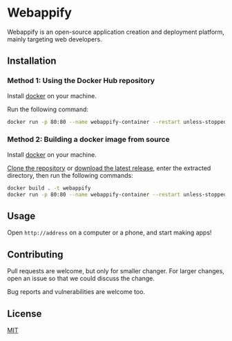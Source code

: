# Webappify

Webappify is an open-source application creation and deployment platform, mainly targeting web developers.

## Installation
### Method 1: Using the Docker Hub repository
Install [docker](https://www.docker.com/) on your machine.

Run the following command:
```bash
docker run -p 80:80 --name webappify-container --restart unless-stopped -d nadavtasher/webappify:latest
```
### Method 2: Building a docker image from source
Install [docker](https://www.docker.com/) on your machine.

[Clone the repository](https://github.com/NadavTasher/Webappify/archive/master.zip) or [download the latest release](https://github.com/NadavTasher/Webappify/releases/latest), enter the extracted directory, then run the following commands:
```bash
docker build . -t webappify
docker run -p 80:80 --name webappify-container --restart unless-stopped -d webappify
```

## Usage
Open `http://address` on a computer or a phone, and start making apps!

## Contributing
Pull requests are welcome, but only for smaller changer.
For larger changes, open an issue so that we could discuss the change.

Bug reports and vulnerabilities are welcome too. 
## License
[MIT](https://choosealicense.com/licenses/mit/)